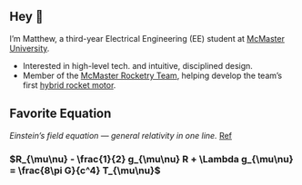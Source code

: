 ## Hey 👋  
I’m Matthew, a third-year Electrical Engineering (EE) student at [McMaster University](https://www.eng.mcmaster.ca/).

- Interested in high-level tech. and intuitive, disciplined design. 
- Member of the [McMaster Rocketry Team](https://www.macrocketry.ca/), helping develop the team’s first [hybrid rocket motor](https://www.youtube.com/watch?v=w5PqdutmPFs).

## Favorite Equation
*Einstein’s field equation — general relativity in one line.* [Ref](https://en.wikipedia.org/wiki/General_relativity)  

### $R_{\mu\nu} - \frac{1}{2} g_{\mu\nu} R + \Lambda g_{\mu\nu} = \frac{8\pi G}{c^4} T_{\mu\nu}$
